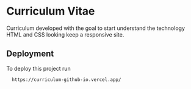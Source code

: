 
# Curriculum Vitae

Curriculum developed with the goal to start understand the technology HTML and CSS looking keep a responsive site.


## Deployment

To deploy this project run

```bash
  https://curriculum-github-io.vercel.app/
```
